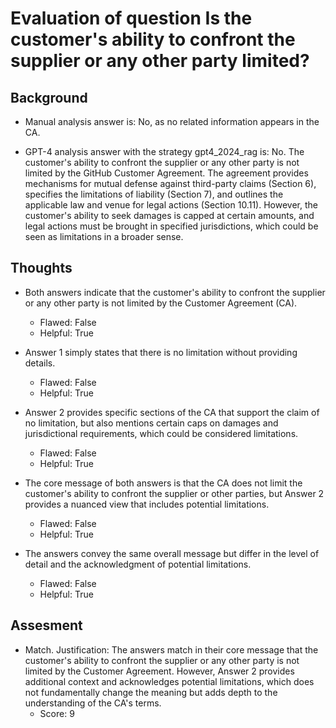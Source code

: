# Evaluation of question Is the customer's ability to confront the supplier or any other party limited?
## Background
- Manual analysis answer is: No, as no related information appears in the CA.

- GPT-4 analysis answer with the strategy gpt4_2024_rag is: No. The customer's ability to confront the supplier or any other party is not limited by the GitHub Customer Agreement. The agreement provides mechanisms for mutual defense against third-party claims (Section 6), specifies the limitations of liability (Section 7), and outlines the applicable law and venue for legal actions (Section 10.11). However, the customer's ability to seek damages is capped at certain amounts, and legal actions must be brought in specified jurisdictions, which could be seen as limitations in a broader sense.
## Thoughts
- Both answers indicate that the customer's ability to confront the supplier or any other party is not limited by the Customer Agreement (CA).
  - Flawed: False
  - Helpful: True

- Answer 1 simply states that there is no limitation without providing details.
  - Flawed: False
  - Helpful: True

- Answer 2 provides specific sections of the CA that support the claim of no limitation, but also mentions certain caps on damages and jurisdictional requirements, which could be considered limitations.
  - Flawed: False
  - Helpful: True

- The core message of both answers is that the CA does not limit the customer's ability to confront the supplier or other parties, but Answer 2 provides a nuanced view that includes potential limitations.
  - Flawed: False
  - Helpful: True

- The answers convey the same overall message but differ in the level of detail and the acknowledgment of potential limitations.
  - Flawed: False
  - Helpful: True

## Assesment
- Match. Justification: The answers match in their core message that the customer's ability to confront the supplier or any other party is not limited by the Customer Agreement. However, Answer 2 provides additional context and acknowledges potential limitations, which does not fundamentally change the meaning but adds depth to the understanding of the CA's terms.
  - Score: 9

